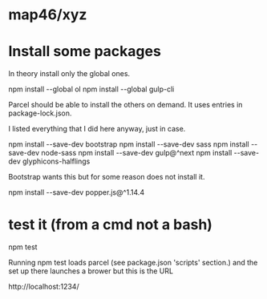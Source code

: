 # map46/xyz

# Install some packages

In theory install only the global ones.

npm install --global ol
npm install --global gulp-cli

Parcel should be able to install the others on demand. It uses entries
in package-lock.json.

I listed everything that I did here anyway, just in case.

 npm install --save-dev bootstrap
 npm install --save-dev sass
 npm install --save-dev node-sass
 npm install --save-dev gulp@^next
 npm install --save-dev glyphicons-halflings

Bootstrap wants this but for some reason does not install it.

 npm install --save-dev popper.js@^1.14.4

# test it (from a cmd not a bash)

 npm test

Running npm test loads parcel (see package.json 'scripts' section.)
and the set up there launches a brower but this is the URL

 http://localhost:1234/

